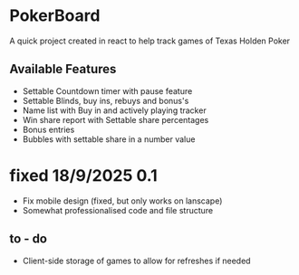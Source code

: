 # PokerBoard

A quick project created in react to help track games of Texas Holden Poker

## Available Features

- Settable Countdown timer with pause feature
- Settable Blinds, buy ins, rebuys and bonus's
- Name list with Buy in and actively playing tracker
- Win share report with Settable share percentages
- Bonus entries
- Bubbles with settable share in a number value

# fixed 18/9/2025 0.1

- Fix mobile design (fixed, but only works on lanscape)
- Somewhat professionalised code and file structure

## to - do

- Client-side storage of games to allow for refreshes if needed
